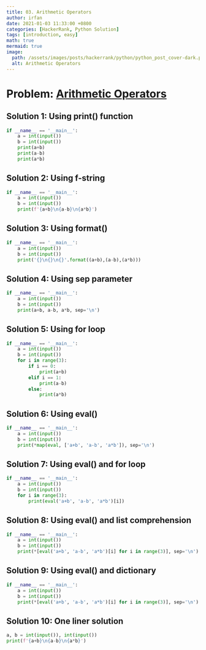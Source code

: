 ```yaml
---
title: 03. Arithmetic Operators
author: irfan
date: 2021-01-03 11:33:00 +0800
categories: [HackerRank, Python Solution]
tags: [introduction, easy]
math: true
mermaid: true
image:
  path: /assets/images/posts/hackerrank/python/python_post_cover-dark.png
  alt: Arithmetic Operators
---
```


# **Problem:** [Arithmetic Operators](https://www.hackerrank.com/challenges/python-arithmetic-operators/) 

## Solution 1: Using print() function

```python
if __name__ == '__main__':
    a = int(input())
    b = int(input())
    print(a+b)
    print(a-b)
    print(a*b)
```

## Solution 2: Using f-string

```python
if __name__ == '__main__':
    a = int(input())
    b = int(input())
    print(f'{a+b}\n{a-b}\n{a*b}')
```

## Solution 3: Using format()

```python
if __name__ == '__main__':
    a = int(input())
    b = int(input())
    print('{}\n{}\n{}'.format((a+b),(a-b),(a*b)))
```

## Solution 4: Using sep parameter

```python
if __name__ == '__main__':
    a = int(input())
    b = int(input())
    print(a+b, a-b, a*b, sep='\n')
```

## Solution 5: Using for loop

```python
if __name__ == '__main__':
    a = int(input())
    b = int(input())
    for i in range(3):
        if i == 0:
            print(a+b)
        elif i == 1:
            print(a-b)
        else:
            print(a*b)
```

## Solution 6: Using eval()

```python
if __name__ == '__main__':
    a = int(input())
    b = int(input())
    print(*map(eval, ['a+b', 'a-b', 'a*b']), sep='\n')
```

## Solution 7: Using eval() and for loop

```python
if __name__ == '__main__':
    a = int(input())
    b = int(input())
    for i in range(3):
        print(eval('a+b', 'a-b', 'a*b')[i])
```

## Solution 8: Using eval() and list comprehension

```python
if __name__ == '__main__':
    a = int(input())
    b = int(input())
    print(*[eval('a+b', 'a-b', 'a*b')[i] for i in range(3)], sep='\n')
```

## Solution 9: Using eval() and dictionary

```python
if __name__ == '__main__':
    a = int(input())
    b = int(input())
    print(*[eval('a+b', 'a-b', 'a*b')[i] for i in range(3)], sep='\n')
```

## Solution 10: One liner solution

```python
a, b = int(input()), int(input())
print(f'{a+b}\n{a-b}\n{a*b}')
```

